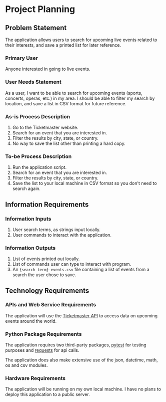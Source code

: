 # Project Planning

## Problem Statement

The application allows users to search for upcoming live events related to their interests, and save a printed list for later reference.

### Primary User

Anyone interested in going to live events.

### User Needs Statement

As a user, I want to be able to search for upcoming events (sports, concerts, operas, etc.) in my area. I should be able to filter my search by location, and save a list in CSV format for future reference.

### As-is Process Description

  1. Go to the Ticketmaster website.
  2. Search for an event that you are interested in.
  3. Filter the results by city, state, or country.
  4. No way to save the list other than printing a hard copy.
  
### To-be Process Description

  1. Run the application script.
  2. Search for an event that you are interested in.
  3. Filter the results by city, state, or country.
  4. Save the list to your local machine in CSV format so you don't need to search again.

## Information Requirements

### Information Inputs

  1. User search terms, as strings input locally.
  2. User commands to interact with the application.

### Information Outputs

  1. List of events printed out locally.
  2. List of commands user can type to interact with program.
  3. An `{search term}-events.csv` file containing a list of events from a search the user chose to save.

## Technology Requirements

### APIs and Web Service Requirements

The application will use the [Ticketmaster API](https://developer.ticketmaster.com/) to access data on upcoming events around the world.

### Python Package Requirements

The application requires two third-party packages, [pytest](https://docs.pytest.org/en/latest/) for testing purposes and [requests](http://docs.python-requests.org/en/master/) for api calls.

The application does also make extensive use of the json, datetime, math, os and csv modules.

### Hardware Requirements

The application will be running on my own local machine. I have no plans to deploy this application to a public server.
